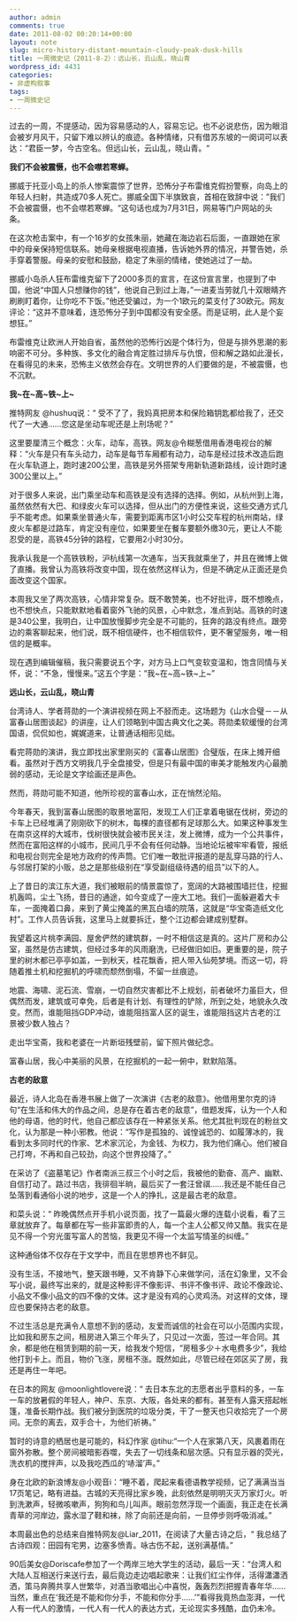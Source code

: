 ```yaml
---
author: admin
comments: true
date: 2011-08-02 00:20:14+00:00
layout: note
slug: micro-history-distant-mountain-cloudy-peak-dusk-hills
title: 一周微史记（2011-8-2）：远山长，云山乱，晓山青
wordpress_id: 4431
categories:
- 非虚构叙事
tags:
- 一周微史记
---
```


过去的一周，不提感动，因为容易感动的人，容易忘记。也不必说悲伤，因为眼泪会被岁月风干，只留下难以辨认的痕迹。各种情绪，只有借苏东坡的一阕词可以表达：“君臣一梦，今古空名。但远山长，云山乱，晓山青。“

**我们不会被震慑，也不会噤若寒蝉。**

挪威于托亚小岛上的杀人惨案震惊了世界，恐怖分子布雷维克假扮警察，向岛上的年轻人扫射，共造成70多人死亡。挪威全国下半旗致哀，首相在致辞中说：”我们不会被震慑，也不会噤若寒蝉。“这句话也成为7月31日，网易等门户网站的头条。

在这次枪击案中，有一个16岁的女孩朱丽，她藏在海边岩石后面，一直跟她在家中的母亲保持短信联系。她母亲根据电视直播，告诉她外界的情况，并警告她，杀手穿着警服。母亲的安慰和鼓励，稳定了朱丽的情绪，使她逃过了一劫。

挪威小岛杀人狂布雷维克留下了2000多页的宣言，在这份宣言里，也提到了中国，他说“中国人只想赚你的钱”，他说自己到过上海，”一进麦当劳就几十双眼睛齐刷刷盯着你，让你吃不下饭。”他还受骗过，为一个1欧元的菜支付了30欧元。网友评论：“这并不意味着，连恐怖分子到中国都没有安全感。而是证明，此人是个妄想狂。”

布雷维克让欧洲人开始自省，虽然他的恐怖行凶是个体行为，但是与排外思潮的影响密不可分。多种族、多文化的融合肯定胜过排斥与仇恨，但和解之路如此漫长，在看得见的未来，恐怖主义依然会存在。文明世界的人们要做的是，不被震慑，也不沉默。

**我~在~高~铁~上~**

推特网友 @hushuq说：“ 受不了了，我妈真把房本和保险箱钥匙都给我了，还交代了一大通……您这是坐动车呢还是上刑场呢？”

这里要厘清三个概念：火车，动车，高铁。网友@令糊葱借用香港电视台的解释：“火车是只有车头动力，动车是每节车厢都有动力，动车是经过技术改造后跑在火车轨道上，跑时速200公里，高铁是另外搭架专用新轨道新路线，设计跑时速300公里以上。”

对于很多人来说，出门乘坐动车和高铁是没有选择的选择。例如，从杭州到上海，虽然依然有大巴、和绿皮火车可以选择，但从出门的方便性来说，这些交通方式几乎不能考虑。如果乘坐普通火车，需要到距离市区1小时公交车程的杭州南站，绿皮火车都是过路车，肯定没有座位，如果要坐在餐车要额外缴30元，更让人不能忍受的是，高铁45分钟的路程，它要用2小时30分。

我承认我是一个高铁铁粉，沪杭线第一次通车，当天我就乘坐了，并且在微博上做了直播。我曾认为高铁将改变中国，现在依然这样认为，但是不确定从正面还是负面改变这个国家。

本周我又坐了两次高铁，心情非常复杂。既不敢赞美，也不好批评，既不想晚点，也不想快点，只能默默地看着窗外飞驰的风景，心中默念，准点到站。高铁的时速是340公里，我明白，让中国放慢脚步完全是不可能的，狂奔的路没有终点。跟旁边的乘客聊起来，他们说，既不相信硬件，也不相信软件，更不奢望服务，唯一相信的是概率。

现在遇到编辑催稿，我只需要说五个字，对方马上口气变软变温和，饱含同情与关怀，说：“不急，慢慢来。”这五个字是：“我~在~高~铁~上~”

**远山长，云山乱，晓山青**

台湾诗人、学者蒋勋的一个演讲视频在网上不胫而走。这场题为《山水合璧－－从富春山居图谈起》的讲座，让人们领略到中国古典文化之美。蒋勋柔软缓慢的台湾国语，侃侃如也，娓娓道来，让普通话相形见绌。

看完蒋勋的演讲，我立即找出家里刚买的《富春山居图》合璧版，在床上摊开细看。虽然对于西方文明我几乎全盘接受，但是只有最中国的审美才能触发内心最脆弱的感动，无论是文字绘画还是声色。

然而，蒋勋可能不知道，他所珍视的富春山水，正在悄然沦陷。

今年春天，我到富春山居图的取景地富阳，发现工人们正拿着电锯在伐树，旁边的卡车上已经堆满了刚刚砍下的树木，每棵的直径都有足球那么大。如果这种事发生在南京这样的大城市，伐树很快就会被市民关注，发上微博，成为一个公共事件，然而在富阳这样的小城市，民间几乎不会有任何动静。当地论坛被牢牢看管，报纸和电视台则完全是地方政府的传声筒。它们唯一敢批评报道的是乱穿马路的行人、与邻居打架的小贩，总之是那些级别在“享受副组级待遇的组员”以下的人。

上了昔日的滨江东大道，我们被眼前的情景震惊了，宽阔的大路被围墙拦住，挖掘机轰鸣，尘土飞扬，昔日的通途，如今变成了一座大工地。我们一面躲避着大卡车，一面掩着口鼻，来到了黄尘掩盖的黑瓦白墙的院落，这就是“华宝斋造纸文化村”。工作人员告诉我，这里马上就要拆迁，整个江边都会建成别墅群。

我望着这片桃李满园、屋舍俨然的建筑群，一时不相信这是真的。这片厂房和办公室，虽然是仿古建筑，但经过多年的风雨磨洗，已经做旧如旧。更重要的是，院子里的树木都已亭亭如盖，一到秋天，桂花飘香，把人带入仙苑梦境。而这一切，将随着推土机和挖掘机的呼啸而颓然倒塌，不留一丝痕迹。

地震、海啸、泥石流、雪崩，一切自然灾害都比不上规划，前者破坏力虽巨大，但偶然而发，建筑或可幸免，后者是有计划、有理性的铲除，所到之处，地貌永久改变。然而，谁能阻挡GDP冲动，谁能阻挡富人区的诞生，谁能阻挡这片古老的江景被少数人独占？

走出华宝斋，我和老婆在一片断垣残壁前，留下照片做纪念。

富春山居，我心中美丽的风景，在挖掘机的一起一俯中，默默陷落。

**古老的敌意**

最近，诗人北岛在香港书展上做了一次演讲《古老的敌意》。他借用里尔克的诗句“在生活和伟大的作品之间，总是存在着古老的敌意”，借题发挥，认为一个人和他的母语，他的时代，他自己都应该存在一种紧张关系。他尤其批判现在的粉丝文化，认为那是一种小邪教。他说：“写作是孤独的、诚惶诚恐的、如履薄冰的，我看到太多同时代的作家、艺术家沉沦，为金钱、为权力，我为他们痛心。他们被自己打垮，不再和自己较劲，向这个世界投降了。”

在采访了《盗墓笔记》作者南派三叔三个小时之后，我被他的勤奋、高产、幽默、自信打动了。路过书店，我徘徊半晌，最后买了一套汪曾祺……我还是不能任自己坠落到看通俗小说的地步，这是一个人的挣扎，这是最古老的敌意。

和菜头说：“ 昨晚偶然点开手机小说页面，找了一篇最火爆的连载小说看，看了三章就放弃了。每章都在写一些非富即贵的人，每一个主人公都又帅又酷。我实在是见不得一个穷光蛋写富人的苦恼，我更见不得一个太监写情圣的纠缠。”

这种通俗体不仅存在于文学中，而且在思想界也不鲜见。

没有生活，不接地气，整天跟书睡，又不肯静下心来做学问，活在幻象里，又不会写小说，最终写出来的，就是这种影评不像影评、书评不像书评、政论不像政论、小品文不像小品文的四不像的文体。这才是没有鸡的心灵鸡汤。对这样的文体，理应也要保持古老的敌意。

不过生活总是充满令人意想不到的感动，友爱而诚信的社会在可以小范围内实现，比如我和房东之间，租房进入第三个年头了，只见过一次面，签过一年合同。其余，都是他在租赁到期的前一天，给我发个短信，“房租多少＋水电费多少”，我给他打到卡上。而且，物价飞涨，房租不涨。既然如此，尽管已经在郊区买了房，我还是再住一年吧。

在日本的网友 @moonlightlovere说：“
去日本东北的志愿者出乎意料的多，一车一车的放暑假的年轻人，神户、东京、大阪，各处来的都有。甚至有人露天搭起帐篷，准备长期作战。我们被分到医院的垃圾分类，干了一整天也只收拾完了一个房间。无奈的离去，双手合十，为他们祈祷。”

暂时的诗意的栖居也是可能的，科幻作家 @tihu:“一个人在家第八天，风裹着雨在窗外弥散。整个房间被暗影吞噬，失去了一切线条和层次感。只有显示器的荧光，洗衣机的搅拌声，以及我吃西瓜的‘哧溜’声。”

身在北欧的新浪博友@小观音i：“睡不着，爬起来看德语教学视频，记了满满当当17页笔记，略有进益。古城的天亮得比家乡晚，此刻依然是明明灭灭万家灯火。听到洗漱声，轻微咳嗽声，狗狗和鸟儿叫声。眼前忽然浮现一个画面，我正走在长满青草的河岸边，露水湿了鞋和袜，除了向前还是向前，一旦停步则呼吸消减。”

本周最出色的总结来自推特网友@Liar_2011，在阅读了大量古诗之后，“ 我总结了古诗四观：田园有宅男，边塞多愤青。咏古伤不起，送别满基情。”

90后美女@Doriscafe参加了一个两岸三地大学生的活动，最后一天：“台湾人和大陆人互相送行来送行去，最后竟边走边唱起歌来：让我们红尘作伴，活得瀟瀟洒洒，策马奔腾共享人世繁华，对酒当歌唱出心中喜悦，轰轰烈烈把握青春年华……当然，重点在‘我还是不能和你分手，不能和你分手……’”看得我竟热血澎湃，一代人有一代人的激情，一代人有一代人的表达方式，无论现实多残酷，血仍未冷。
